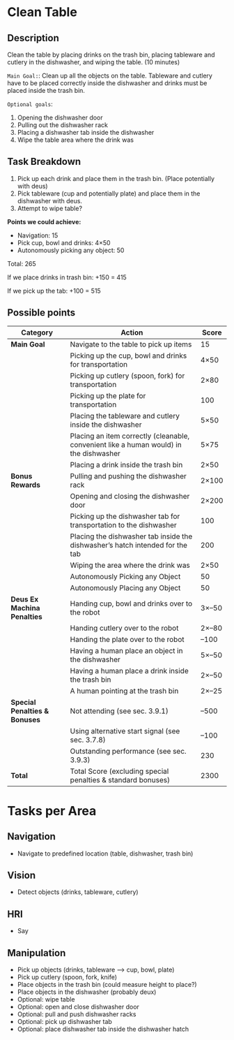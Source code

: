 # Clean Table

## Description
Clean the table by placing drinks on the trash bin, placing tableware and cutlery in the dishwasher, and wiping the table. (10 minutes)

`Main Goal:`: Clean up all the objects on the table. Tableware and cutlery have to be placed correctly inside the dishwasher and drinks must be placed inside the trash bin.

`Optional goals`:
1. Opening the dishwasher door
2. Pulling out the dishwasher rack
3. Placing a dishwasher tab inside the dishwasher
4. Wipe the table area where the drink was

## Task Breakdown
1. Pick up each drink and place them in the trash bin. (Place potentially with deus)
2. Pick tableware (cup and potentially plate) and place them in the dishwasher with deus.
3. Attempt to wipe table?

**Points we could achieve:**

- Navigation: 15
- Pick cup, bowl and drinks: 4×50
- Autonomously picking any object: 50

Total: 265 

If we place drinks in trash bin: +150 = 415

If we pick up the tab: +100 = 515


## Possible points
| **Category** | **Action** | **Score** |
|---|---|---|
| **Main Goal** | Navigate to the table to pick up items | 15 |
| | Picking up the cup, bowl and drinks for transportation | 4×50 |
| | Picking up cutlery (spoon, fork) for transportation | 2×80 |
| | Picking up the plate for transportation | 100 |
| | Placing the tableware and cutlery inside the dishwasher | 5×50 |
| | Placing an item correctly (cleanable, convenient like a human would) in the dishwasher | 5×75 |
| | Placing a drink inside the trash bin | 2×50 |
| **Bonus Rewards** | Pulling and pushing the dishwasher rack | 2×100 |
| | Opening and closing the dishwasher door | 2×200 |
| | Picking up the dishwasher tab for transportation to the dishwasher | 100 |
| | Placing the dishwasher tab inside the dishwasher’s hatch intended for the tab | 200 |
| | Wiping the area where the drink was | 2×50 |
| | Autonomously Picking any Object | 50 |
| | Autonomously Placing any Object | 50 |
| **Deus Ex Machina Penalties** | Handing cup, bowl and drinks over to the robot | 3×–50 |
| | Handing cutlery over to the robot | 2×–80 |
| | Handing the plate over to the robot | –100 |
| | Having a human place an object in the dishwasher | 5×–50 |
| | Having a human place a drink inside the trash bin | 2×–50 |
| | A human pointing at the trash bin | 2×–25 |
| **Special Penalties & Bonuses** | Not attending (see sec. 3.9.1) | –500 |
| | Using alternative start signal (see sec. 3.7.8) | –100 |
| | Outstanding performance (see sec. 3.9.3) | 230 |
| **Total** | Total Score (excluding special penalties & standard bonuses) | 2300 |

# Tasks per Area

## Navigation

- Navigate to predefined location (table, dishwasher, trash bin)

## Vision

- Detect objects (drinks, tableware, cutlery)

## HRI

- Say 

## Manipulation

- Pick up objects (drinks, tableware --> cup, bowl, plate)
- Pick up cutlery (spoon, fork, knife)
- Place objects in the trash bin (could measure height to place?)
- Place objects in the dishwasher (probably deux)
- Optional: wipe table
- Optional: open and close dishwasher door
- Optional: pull and push dishwasher racks
- Optional: pick up dishwasher tab
- Optional: place dishwasher tab inside the dishwasher hatch


